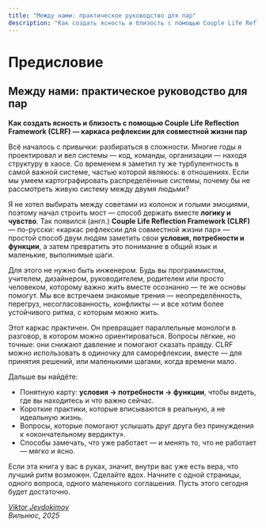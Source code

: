 ```yaml
---
title: "Между нами: практическое руководство для пар"
description: "Как создать ясность и близость с помощью Couple Life Reflection Framework (CLRF) — каркаса рефлексии для совместной жизни пар"
---
```

# Предисловие

## Между нами: практическое руководство для пар

**Как создать ясность и близость с помощью Couple Life Reflection Framework (CLRF) — каркаса рефлексии для совместной жизни пар**

Всё началось с привычки: разбираться в сложности. Многие годы я проектировал и вел системы — код, команды, организации — находя структуру в хаосе. Со временем я заметил ту же турбулентность в самой важной системе, частью которой являюсь: в отношениях. Если мы умеем картографировать распределённые системы, почему бы не рассмотреть живую систему между двумя людьми?

Я не хотел выбирать между советами из колонок и голыми эмоциями, поэтому начал строить мост — способ держать вместе **логику и чувство**. Так появился (англ.) **Couple Life Reflection Framework (CLRF)** — по-русски: «каркас рефлексии для совместной жизни пар» — простой способ двум людям заметить свои **условия, потребности и функции**, а затем превратить это понимание в общий язык и маленькие, выполнимые шаги.

Для этого не нужно быть инженером. Будь вы программистом, учителем, дизайнером, руководителем, родителем или просто человеком, которому важно жить вместе осознанно — те же основы помогут. Мы все встречаем знакомые трения — неопределённость, перегруз, несогласованность, конфликты — и все хотим более устойчивого ритма, с которым можно жить.

Этот каркас практичен. Он превращает параллельные монологи в разговор, в котором можно ориентироваться. Вопросы лёгкие, но точные: они снижают давление и помогают сказать правду. CLRF можно использовать в одиночку для саморефлексии, вместе — для принятия решений, или маленькими шагами, когда времени мало.

Дальше вы найдёте:

- Понятную карту: **условия → потребности → функции**, чтобы видеть, где вы находитесь и что важно сейчас.
- Короткие практики, которые вписываются в реальную, а не идеальную жизнь.
- Вопросы, которые помогают услышать друг друга без принуждения к «окончательному вердикту».
- Способы замечать, что уже работает — и менять то, что не работает — мягко и ясно.

Если эта книга у вас в руках, значит, внутри вас уже есть вера, что лучший ритм возможен. Сделайте вдох. Начните с одной страницы, одного вопроса, одного маленького соглашения. Пусть этого сегодня будет достаточно.

_[Viktor Jevdokimov](https://www.linkedin.com/in/viktor-jevdokimov)_<br/>
_Вильнюс, 2025_
